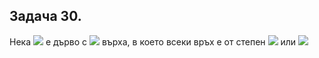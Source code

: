 ## Задача 30.

Нека <img src="https://latex.codecogs.com/svg.latex?\Large&space;G"> е дърво с <img src="https://latex.codecogs.com/svg.latex?\Large&space;N"> върха, в което всеки връх е от степен <img src="https://latex.codecogs.com/svg.latex?\Large&space;1"> или <img src="https://latex.codecogs.com/svg.latex?\Large&space;4">
